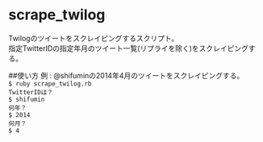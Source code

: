 scrape_twilog
===============

Twilogのツイートをスクレイピングするスクリプト。  
指定TwitterIDの指定年月のツイート一覧(リプライを除く)をスクレイピングする。  

##使い方
例 : @shifuminの2014年4月のツイートをスクレイピングする。  
`$ ruby scrape_twilog.rb`  
`TwitterIDは？`  
`$ shifumin`  
`何年？`  
`$ 2014`  
`何月？`  
`$ 4`  
